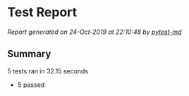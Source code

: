 # Test Report

*Report generated on 24-Oct-2019 at 22:10:48 by [pytest-md]*

[pytest-md]: https://github.com/hackebrot/pytest-md

## Summary

5 tests ran in 32.15 seconds

- 5 passed
